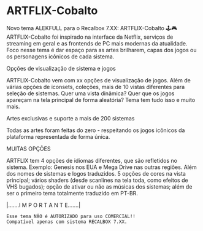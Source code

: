 # ARTFLIX-Cobalto

Novo tema ALEKFULL para o Recalbox 7.XX: ARTFLIX-Cobalto 🕹️🎮
ARTFLIX-Cobalto foi inspirado na interface da Netflix, serviços de streaming em geral e as frontends de PC mais modernas da atualidade. Foco nesse tema é dar espaço para as artes brilharem, capas dos jogos ou os personagens icônicos de cada sistema.

Opções de visualização de sistema e jogos

ARTFLIX-Cobalto vem com xx opções de visualização de jogos.
Além de várias opções de iconsets, coleções, mais de 10 vistas diferentes para seleção de sistemas.
Quer uma vista dinâmica? Quer que os jogos apareçam na tela principal de forma aleatória? Tema tem tudo isso e muito mais. 

Artes exclusivas e suporte a mais de 200 sistemas

Todas as artes foram feitas do zero - respeitando os jogos icônicos da plataforma representada de forma única.

MUITAS OPÇÕES

ARTFLIX tem 4 opções de idiomas diferentes, que são refletidos no sistema. Exemplo: Genesis nos EUA e Mega Drive nas outras regiões. Além dos nomes de sistemas e logos traduzidos.
5 opções de cores na vista principal; vários shaders (desde scanlines na tela toda, como efeitos de VHS bugados); opção de ativar ou não as músicas dos sistemas; além de ser o primeiro tema totalmente traduzido em PT-BR.

|.......I M P O R T A N T E.......|

    Esse tema NÃO é AUTORIZADO para uso COMERCIAL!!
    Compatível apenas com sistema RECALBOX 7.XX.
